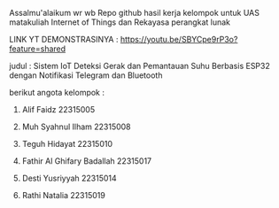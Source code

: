Assalmu'alaikum wr wb
Repo github hasil kerja kelompok untuk UAS matakuliah Internet of Things dan Rekayasa perangkat lunak

LINK YT DEMONSTRASINYA : https://youtu.be/SBYCpe9rP3o?feature=shared

judul : Sistem IoT Deteksi Gerak dan Pemantauan Suhu Berbasis ESP32 dengan Notifikasi Telegram dan Bluetooth

berikut angota kelompok : 

 
1. Alif Faidz 	22315005

2. Muh Syahnul Ilham	22315008

3. Teguh Hidayat 	22315010

4. Fathir Al Ghifary Badallah 	22315017

5. Desti Yusriyyah 	22315014

6. Rathi Natalia 	22315019

